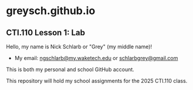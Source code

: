 # greysch.github.io

## CTI.110 Lesson 1: Lab


Hello, my name is Nick Schlarb or "Grey" (my middle name)!
- My email: ngschlarb@my.waketech.edu or schlarbgrey@gmail.com



This is both my personal and school GitHub account.


This repository will hold my school assignments for the 2025 CTI.110 class.
